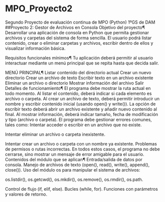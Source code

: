 # MPO_Proyecto2
Segundo Proyecto de evaluación continua de MPO (Python) 1ºGS de DAM
##Proyecto 2: Gestor de Archivos en Consola
Objetivo del proyecto¶
Desarrollar una aplicación de consola en Python que permita gestionar archivos y carpetas del sistema de forma sencilla. El usuario podrá listar contenido, crear o eliminar carpetas y archivos, escribir dentro de ellos y visualizar información básica.

Requisitos funcionales mínimos¶
Tu aplicación deberá permitir al usuario interactuar mediante un menú principal que se repita hasta que decida salir.

MENÚ PRINCIPAL¶
Listar contenido del directorio actual
Crear un nuevo directorio
Crear un archivo de texto
Escribir texto en un archivo existente
Eliminar un archivo o directorio
Mostrar información del archivo
Salir
Detalles de funcionamiento¶
El programa debe mostrar la ruta actual en todo momento.
Al listar el contenido, deberá indicar si cada elemento es archivo o carpeta.
Al crear un archivo de texto, deberá permitir introducir un nombre y escribir contenido inicial (usando open() y write()).
La opción de escribir texto deberá abrir un archivo existente y añadir nuevo contenido al final.
Al mostrar información, deberá indicar tamaño, fecha de modificación y tipo (archivo o carpeta).
El programa debe gestionar errores comunes, tales como:
Intentar acceder o escribir en un archivo que no existe.

Intentar eliminar un archivo o carpeta inexistente.

Intentar crear un archivo o carpeta con un nombre ya existente.
Problemas de permisos o rutas incorrectas.
En todos estos casos, el programa no debe cerrarse, sino mostrar un mensaje de error amigable para el usuario.
Contenidos del módulo que se aplican¶
Entrada/salida de datos por consola.
Manejo de archivos de texto (open(), read(), write(), append(), close()).
Uso del módulo os para manipular el sistema de archivos:

os.listdir(), os.getcwd(), os.mkdir(), os.remove(), os.rmdir(), os.path.

Control de flujo (if, elif, else).
Bucles (while, for).
Funciones con parámetros y valores de retorno.
